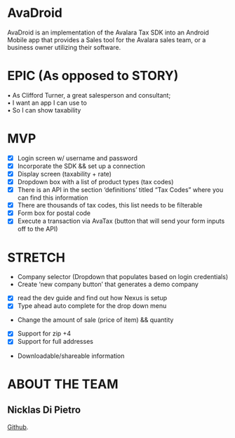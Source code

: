 # AvaDroid

AvaDroid is an implementation of the Avalara Tax SDK into an Android Mobile app that provides a Sales tool for the Avalara sales team, or a business owner utilizing their software.

  # EPIC (As opposed to STORY)
  •    As Clifford Turner, a great salesperson and consultant;  
  •    I want an app I can use to  
  •    So I can show taxability 

   # MVP
  - [x]  Login screen w/ username and password  
  - [x] Incorporate the SDK && set up a connection  
  - [x] Display screen (taxability + rate)  
  - [x] Dropdown box with a list of product types (tax codes)   
  - [x] There is an API in the section ‘definitions’ titled “Tax Codes” where you can find this information  
  - [x] There are thousands of tax codes, this list needs to be filterable   
  - [x] Form box for postal code  
  - [x] Execute a transaction via AvaTax (button that will send your form inputs off to the API)    

  # STRETCH
  -   Company selector (Dropdown that populates based on login credentials)  
  -   Create ‘new company button’ that generates a demo company  
  - [x]  read the dev guide and find out how Nexus is setup  
  - [x]  Type ahead auto complete for the drop down menu  
  -   Change the amount of sale (price of item) && quantity  
  - [x]  Support for zip +4  
  - [x]  Support for full addresses  
  -   Downloadable/shareable information  
  
  # ABOUT THE TEAM
  
  ## Nicklas Di Pietro
  <p><a href="https://github.com/Seiyaroo">Github</a>.</p>
  
  
